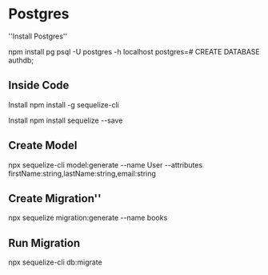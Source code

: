 # Postgres

''Install Postgres''

npm install pg
psql -U postgres -h localhost
postgres=# CREATE DATABASE authdb;

## Inside Code
Install npm install -g sequelize-cli

Install npm install sequelize --save

## Create Model
npx sequelize-cli model:generate --name User --attributes firstName:string,lastName:string,email:string

## Create Migration''
npx sequelize migration:generate --name books

## Run Migration
npx sequelize-cli db:migrate
